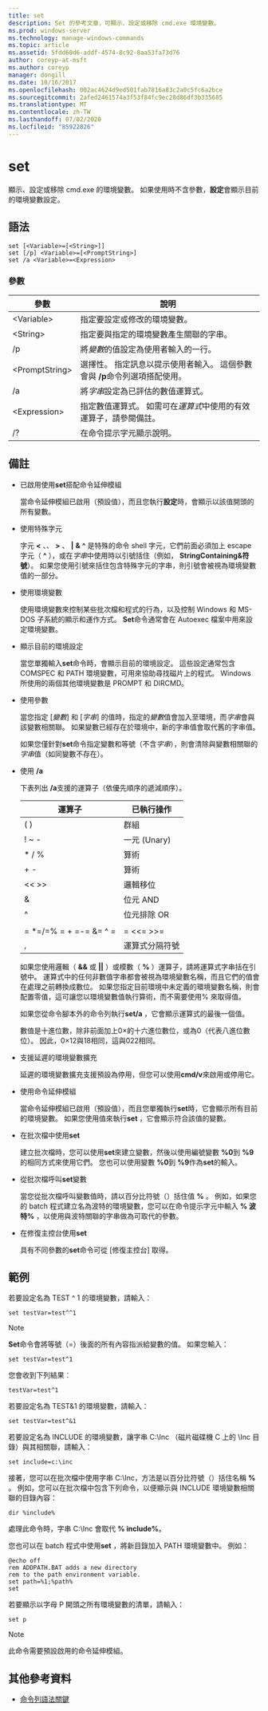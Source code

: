 ```yaml
---
title: set
description: Set 的參考文章，可顯示、設定或移除 cmd.exe 環境變數。
ms.prod: windows-server
ms.technology: manage-windows-commands
ms.topic: article
ms.assetid: 5fdd60d6-addf-4574-8c92-8aa53fa73d76
author: coreyp-at-msft
ms.author: coreyp
manager: dongill
ms.date: 10/16/2017
ms.openlocfilehash: 002ac4624d9ed501fab7816a83c2a0c5fc6a2bce
ms.sourcegitcommit: 2afed2461574a3f53f84fc9ec28d86df3b335685
ms.translationtype: MT
ms.contentlocale: zh-TW
ms.lasthandoff: 07/02/2020
ms.locfileid: "85922826"
---
```

# <a name="set"></a>set

顯示、設定或移除 cmd.exe 的環境變數。 如果使用時不含參數，**設定**會顯示目前的環境變數設定。



## <a name="syntax"></a>語法

```
set [<Variable>=[<String>]]
set [/p] <Variable>=[<PromptString>]
set /a <Variable>=<Expression>
```

### <a name="parameters"></a>參數

|參數|說明|
|---------|-----------|
|\<Variable>|指定要設定或修改的環境變數。|
|\<String>|指定要與指定的環境變數產生關聯的字串。|
|/p|將*變數*的值設定為使用者輸入的一行。|
|\<PromptString>|選擇性。 指定訊息以提示使用者輸入。 這個參數會與 **/p**命令列選項搭配使用。|
|/a|將*字串*設定為已評估的數值運算式。|
|\<Expression>|指定數值運算式。 如需可在*運算式*中使用的有效運算子，請參閱備註。|
|/?|在命令提示字元顯示說明。|

## <a name="remarks"></a>備註

- 已啟用使用**set**搭配命令延伸模組

  當命令延伸模組已啟用（預設值），而且您執行**設定**時，會顯示以該值開頭的所有變數。
- 使用特殊字元

  字元 **<** 、、 **>** 、 **|** **&** **^** 是特殊的命令 shell 字元，它們前面必須加上 escape 字元（ **^** ），或在*字串*中使用時以引號括住（例如， **StringContaining&符號**）。 如果您使用引號來括住包含特殊字元的字串，則引號會被視為環境變數值的一部分。
- 使用環境變數

  使用環境變數來控制某些批次檔和程式的行為，以及控制 Windows 和 MS-DOS 子系統的顯示和運作方式。 **Set**命令通常會在 Autoexec 檔案中用來設定環境變數。
- 顯示目前的環境設定

  當您單獨輸入**set**命令時，會顯示目前的環境設定。 這些設定通常包含 COMSPEC 和 PATH 環境變數，可用來協助尋找磁片上的程式。 Windows 所使用的兩個其他環境變數是 PROMPT 和 DIRCMD。
- 使用參數

  當您指定 [*變數*] 和 [*字串*] 的值時，指定的*變數*值會加入至環境，而*字串*會與該變數相關聯。 如果變數已經存在於環境中，新的字串值會取代舊的字串值。

  如果您僅針對**set**命令指定變數和等號（不含*字串*），則會清除與變數相關聯的*字串*值（如同變數不存在）。
- 使用 **/a**

  下表列出 **/a**支援的運算子（依優先順序的遞減順序）。

  |        運算子         | 已執行操作  |
  |-------------------------|----------------------|
  |           ( )           |       群組       |
  |          ! ~ -          |        一元 (Unary)         |
  |         \* / %          |      算術      |
  |           + -           |      算術      |
  |          << >>          |    邏輯移位     |
  |            &            |     位元 AND      |
  |            ^            | 位元排除 OR |
  |                         |                      |
  | = \*=/=% = + =-= &= ^ = |      = <<= >>=       |
  |            ,            | 運算式分隔符號 |

  如果您使用邏輯（ **&&** 或 **||** ）或模數（ **%** ）運算子，請將運算式字串括在引號中。 運算式中的任何非數值字串都會被視為環境變數名稱，而且它們的值會在處理之前轉換成數位。 如果您指定目前環境中未定義的環境變數名稱，則會配置零值，這可讓您以環境變數值執行算術，而不需要使用% 來取得值。

  如果您從命令腳本外的命令列執行**set/a** ，它會顯示運算式的最後一個值。

  數值是十進位數，除非前面加上0×的十六進位數位，或為0（代表八進位數位）。 因此，0×12與18相同，這與022相同。
- 支援延遲的環境變數擴充

  延遲的環境變數擴充支援預設為停用，但您可以使用**cmd/v**來啟用或停用它。
- 使用命令延伸模組

  當命令延伸模組已啟用（預設值），而且您單獨執行**set**時，它會顯示所有目前的環境變數。 如果您使用值來執行**set** ，它會顯示符合該值的變數。
- 在批次檔中使用**set**

  建立批次檔時，您可以使用**set**來建立變數，然後以使用編號變數 **%0**到 **%9**的相同方式來使用它們。 您也可以使用變數 **%0**到 **%9**作為**set**的輸入。
- 從批次檔呼叫**set**變數

  當您從批次檔呼叫變數值時，請以百分比符號（）括住值 **%** 。 例如，如果您的 batch 程式建立名為波特的環境變數，您可以在命令提示字元中輸入 **% 波特%** ，以使用與波特關聯的字串做為可取代的參數。
- 在修復主控台使用**set**

  具有不同參數的**set**命令可從 [修復主控台] 取得。

## <a name="examples"></a>範例

若要設定名為 TEST ^ 1 的環境變數，請輸入：
```
set testVar=test^^1
```

> [!NOTE]
> **Set**命令會將等號（=）後面的所有內容指派給變數的值。 如果您輸入：
> ```
> set testVar=test^1
> ```
> 您會收到下列結果︰
> ```
> testVar=test^1
> ```
> 若要設定名為 TEST&1 的環境變數，請輸入：
> ```
> set testVar=test^&1
> ```
> 若要設定名為 INCLUDE 的環境變數，讓字串 C:\Inc （磁片磁碟機 C 上的 \Inc 目錄）與其相關聯，請輸入：
> ```
> set include=c:\inc
> ```
> 接著，您可以在批次檔中使用字串 C:\Inc，方法是以百分比符號（）括住名稱 **%** 。 例如，您可以在批次檔中包含下列命令，以便顯示與 INCLUDE 環境變數相關聯的目錄內容：
> ```
> dir %include%
> ```
> 處理此命令時，字串 C:\Inc 會取代 **% include%**。

您也可以在 batch 程式中使用**set** ，將新目錄加入 PATH 環境變數中。 例如：
```
@echo off
rem ADDPATH.BAT adds a new directory
rem to the path environment variable.
set path=%1;%path%
set
```
若要顯示以字母 P 開頭之所有環境變數的清單，請輸入：
```
set p
```

> [!NOTE]
> 此命令需要預設啟用的命令延伸模組。

## <a name="additional-references"></a>其他參考資料

- [命令列語法關鍵](command-line-syntax-key.md)